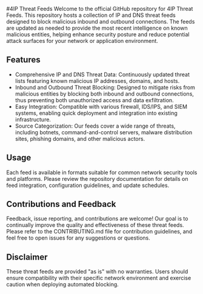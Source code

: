 #4IP Threat Feeds
Welcome to the official GitHub repository for 4IP Threat Feeds. This repository hosts a collection of IP and DNS threat feeds designed to block malicious inbound and outbound connections. The feeds are updated as needed to provide the most recent intelligence on known malicious entities, helping enhance security posture and reduce potential attack surfaces for your network or application environment.

## Features
- Comprehensive IP and DNS Threat Data: Continuously updated threat lists featuring known malicious IP addresses, domains, and hosts.
- Inbound and Outbound Threat Blocking: Designed to mitigate risks from malicious entities by blocking both inbound and outbound connections, thus preventing both unauthorized access and data exfiltration.
- Easy Integration: Compatible with various firewall, IDS/IPS, and SIEM systems, enabling quick deployment and integration into existing infrastructure.
- Source Categorization: Our feeds cover a wide range of threats, including botnets, command-and-control servers, malware distribution sites, phishing domains, and other malicious actors.

## Usage
Each feed is available in formats suitable for common network security tools and platforms. Please review the repository documentation for details on feed integration, configuration guidelines, and update schedules.

## Contributions and Feedback
Feedback, issue reporting, and contributions are welcome! Our goal is to continually improve the quality and effectiveness of these threat feeds. Please refer to the CONTRIBUTING.md file for contribution guidelines, and feel free to open issues for any suggestions or questions.

## Disclaimer
These threat feeds are provided "as is" with no warranties. Users should ensure compatibility with their specific network environment and exercise caution when deploying automated blocking.
